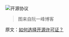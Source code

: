 


![开源协议](https://img-blog.csdn.net/20150331094534255)

> 图来自阮一峰博客

原文：[如何选择开源许可证？](http://www.ruanyifeng.com/blog/2011/05/how_to_choose_free_software_licenses.html)

